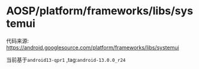 # AOSP/platform/frameworks/libs/systemui


代码来源: https://android.googlesource.com/platform/frameworks/libs/systemui

当前基于`android13-qpr1` ,tag:`android-13.0.0_r24`